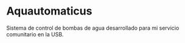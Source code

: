 # Aquautomaticus
Sistema de control de bombas de agua desarrollado para mi servicio comunitario en la USB.
